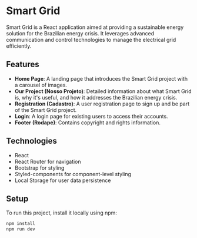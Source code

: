 # Smart Grid

Smart Grid is a React application aimed at providing a sustainable energy solution for the Brazilian energy crisis. It leverages advanced communication and control technologies to manage the electrical grid efficiently.

## Features

- **Home Page**: A landing page that introduces the Smart Grid project with a carousel of images.
- **Our Project (Nosso Projeto)**: Detailed information about what Smart Grid is, why it's useful, and how it addresses the Brazilian energy crisis.
- **Registration (Cadastro)**: A user registration page to sign up and be part of the Smart Grid project.
- **Login**: A login page for existing users to access their accounts.
- **Footer (Rodape)**: Contains copyright and rights information.

## Technologies

- React
- React Router for navigation
- Bootstrap for styling
- Styled-components for component-level styling
- Local Storage for user data persistence

## Setup

To run this project, install it locally using npm:

```bash
npm install
npm run dev
